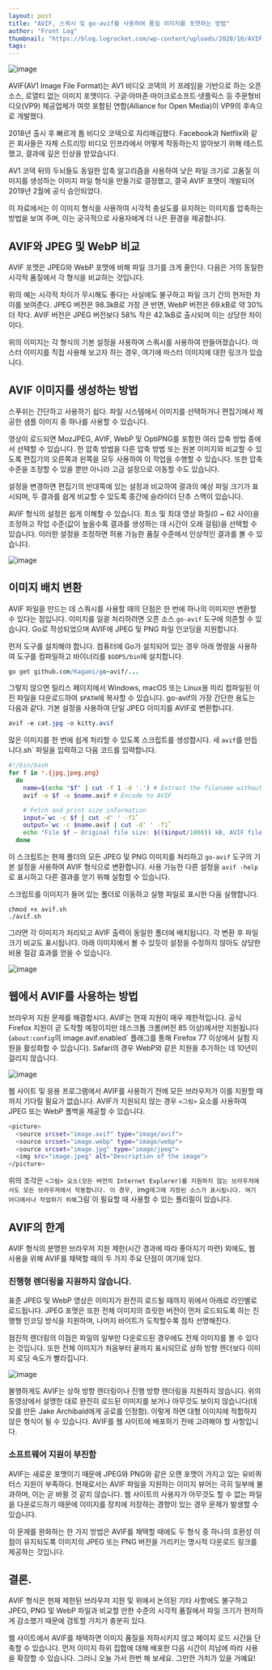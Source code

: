 ```yaml
---
layout: post
title: "AVIF, 스쿼시 및 go-avif를 사용하여 품질 이미지를 포맷하는 방법"
author: "Front Log"
thumbnail: "https://blog.logrocket.com/wp-content/uploads/2020/10/AVIF.png"
tags: 
---
```



![image](https://i0.wp.com/blog.logrocket.com/wp-content/uploads/2020/10/AVIF.png?fit=730%2C487&ssl=1)

AVIF(AV1 Image File Format)는 AV1 비디오 코덱의 키 프레임을 기반으로 하는 오픈 소스, 로열티 없는 이미지 포맷이다. 구글·아마존·마이크로소프트·넷플릭스 등 주문형비디오(VP9) 제공업체가 여럿 포함된 연합(Alliance for Open Media)이 VP9의 후속으로 개발했다.

2018년 출시 후 빠르게 톱 비디오 코덱으로 자리매김했다. Facebook과 Netflix와 같은 회사들은 자체 스트리밍 비디오 인프라에서 어떻게 작동하는지 알아보기 위해 테스트했고, 결과에 깊은 인상을 받았습니다.

AV1 코덱 뒤의 두뇌들도 동일한 압축 알고리즘을 사용하여 낮은 파일 크기로 고품질 이미지를 생성하는 이미지 파일 형식을 만들기로 결정했고, 결국 AVIF 포맷이 개발되어 2019년 2월에 공식 승인되었다.

이 자료에서는 이 이미지 형식을 사용하여 시각적 충실도를 유지하는 이미지를 압축하는 방법을 보여 주며, 이는 궁극적으로 사용자에게 더 나은 환경을 제공합니다.

## AVIF와 JPEG 및 WebP 비교

AVIF 포맷은 JPEG와 WebP 포맷에 비해 파일 크기를 크게 줄인다. 다음은 거의 동일한 시각적 품질에서 각 형식을 비교하는 것입니다.

위의 예는 시각적 차이가 무시해도 좋다는 사실에도 불구하고 파일 크기 간의 현저한 차이를 보여준다. JPEG 버전은 98.3kB로 가장 큰 반면, WebP 버전은 69.kB로 약 30% 더 작다. AVIF 버전은 JPEG 버전보다 58% 작은 42.1kB로 출시되며 이는 상당한 차이이다.

위의 이미지는 각 형식의 기본 설정을 사용하여 스쿼시를 사용하여 만들어졌습니다. 마스터 이미지를 직접 사용해 보고자 하는 경우, 여기에 마스터 이미지에 대한 링크가 있습니다.

## AVIF 이미지를 생성하는 방법

스푸쉬는 간단하고 사용하기 쉽다. 파일 시스템에서 이미지를 선택하거나 편집기에서 제공한 샘플 이미지 중 하나를 사용할 수 있습니다.

영상이 로드되면 MozJPEG, AVIF, WebP 및 OptiPNG를 포함한 여러 압축 방법 중에서 선택할 수 있습니다. 한 압축 방법을 다른 압축 방법 또는 원본 이미지와 비교할 수 있도록 편집기의 오른쪽과 왼쪽을 모두 사용하여 이 작업을 수행할 수 있습니다. 또한 압축 수준을 조정할 수 있을 뿐만 아니라 고급 설정으로 이동할 수도 있습니다.

설정을 변경하면 편집기의 반대쪽에 있는 설정과 비교하여 결과의 예상 파일 크기가 표시되며, 두 결과를 쉽게 비교할 수 있도록 중간에 슬라이더 단추 스맥이 있습니다.

AVIF 형식의 설정은 쉽게 이해할 수 있습니다. 최소 및 최대 영상 화질(0 ~ 62 사이)을 조정하고 작업 수준(값이 높을수록 결과를 생성하는 데 시간이 오래 걸림)을 선택할 수 있습니다. 이러한 설정을 조정하면 허용 가능한 품질 수준에서 인상적인 결과를 볼 수 있습니다.

![image](https://i0.wp.com/blog.logrocket.com/wp-content/uploads/2020/10/2XZKdOB9.png?resize=400%2C758&ssl=1)

## 이미지 배치 변환

AVIF 파일을 만드는 데 스쿼시를 사용할 때의 단점은 한 번에 하나의 이미지만 변환할 수 있다는 점입니다. 이미지를 일괄 처리하려면 오픈 소스 `go-avif` 도구에 의존할 수 있습니다. Go로 작성되었으며 AVIF에 JPEG 및 PNG 파일 인코딩을 지원합니다.

먼저 도구를 설치해야 합니다. 컴퓨터에 Go가 설치되어 있는 경우 아래 명령을 사용하여 도구를 컴파일하고 바이너리를 `$GOPS/bin`에 설치합니다.

```coffeescript
go get github.com/Kagami/go-avif/...
```

그렇지 않으면 릴리스 페이지에서 Windows, macOS 또는 Linux용 미리 컴파일된 이진 파일을 다운로드하여 `$PATH`에 복사할 수 있습니다. go-avif의 가장 간단한 용도는 다음과 같다. 기본 설정을 사용하여 단일 JPEG 이미지를 AVIF로 변환합니다.

```css
avif -e cat.jpg -o kitty.avif
```

많은 이미지를 한 번에 쉽게 처리할 수 있도록 스크립트를 생성합시다. 새 `avif`를 만듭니다.sh` 파일을 입력하고 다음 코드를 입력합니다.

```bash
#!/bin/bash
for f in *.{jpg,jpeg,png}
  do
    name=$(echo "$f" | cut -f 1 -d '.') # Extract the filename without the extension
    avif -e $f -o $name.avif # Encode to AVIF

    # Fetch and print size information
    input=`wc -c $f | cut -d' ' -f1`
    output=`wc -c $name.avif | cut -d' ' -f1`
    echo "File $f — Original file size: $(($input/1000)) kB, AVIF file size: $(($output/1000)) kB."
  done
```

이 스크립트는 현재 폴더의 모든 JPEG 및 PNG 이미지를 처리하고 `go-avif` 도구의 기본 설정을 사용하여 AVIF 형식으로 변환합니다. 사용 가능한 다른 설정을 `avif -help`로 표시하고 다른 결과를 얻기 위해 실험할 수 있습니다.

스크립트를 이미지가 들어 있는 폴더로 이동하고 실행 파일로 표시한 다음 실행합니다.

```undefined
chmod +x avif.sh
./avif.sh
```

그러면 각 이미지가 처리되고 AVIF 출력이 동일한 폴더에 배치됩니다. 각 변환 후 파일 크기 비교도 표시됩니다. 아래 이미지에서 볼 수 있듯이 설정을 수정하지 않아도 상당한 비용 절감 효과를 얻을 수 있습니다.

![image](https://i2.wp.com/blog.logrocket.com/wp-content/uploads/2020/10/AVIF-output-file-comparison-e1603729265161.png?resize=730%2C465&ssl=1)

## 웹에서 AVIF를 사용하는 방법

브라우저 지원 문제를 해결합시다. AVIF는 현재 지원이 매우 제한적입니다. 공식 Firefox 지원이 곧 도착할 예정이지만 데스크톱 크롬(버전 85 이상)에서만 지원됩니다(`about:config`의 image.avif.enabled` 플래그를 통해 Firefox 77 이상에서 실험 지원을 활성화할 수 있습니다). Safari의 경우 WebP와 같은 지원을 추가하는 데 10년이 걸리지 않습니다.

![image](https://i1.wp.com/blog.logrocket.com/wp-content/uploads/2020/10/AVIF-supported-browsers-chrome-firefox.png?resize=730%2C290&ssl=1)

웹 사이트 및 응용 프로그램에서 AVIF를 사용하기 전에 모든 브라우저가 이를 지원할 때까지 기다릴 필요가 없습니다. AVIF가 지원되지 않는 경우 `<그림>` 요소를 사용하여 JPEG 또는 WebP 폴백을 제공할 수 있습니다.

```bash
<picture>
  <source srcset="image.avif" type="image/avif">
  <source srcset="image.webp" type="image/webp">
  <source srcset="image.jpg" type="image/jpeg">
  <img src="image.jpeg" alt="Description of the image">
</picture>
```

위의 조각은 `<그림> 요소(모든 버전의 Internet Explorer)를 지원하지 않는 브라우저에서도 모든 브라우저에서 작동합니다. 이 경우, `img` 태그에 지정된 소스가 표시됩니다. 여기 어디에서나 작업하기 위해 `그림`이 필요할 때 사용할 수 있는 폴리필이 있습니다.

## AVIF의 한계

AVIF 형식의 분명한 브라우저 지원 제한(시간 경과에 따라 좋아지기 마련) 외에도, 웹 사용을 위해 AVIF를 채택할 때의 두 가지 주요 단점이 여기에 있다.

### 진행형 렌더링을 지원하지 않습니다.

표준 JPEG 및 WebP 영상은 이미지가 완전히 로드될 때까지 위에서 아래로 라인별로 로드됩니다. JPEG 포맷은 또한 전체 이미지의 흐릿한 버전이 먼저 로드되도록 하는 진행형 인코딩 방식을 지원하며, 나머지 바이트가 도착할수록 점차 선명해진다.

점진적 렌더링의 이점은 파일의 일부만 다운로드된 경우에도 전체 이미지를 볼 수 있다는 것입니다. 또한 전체 이미지가 처음부터 끝까지 표시되므로 상하 방향 렌더보다 이미지 로딩 속도가 빨라집니다.

![image](https://i1.wp.com/blog.logrocket.com/wp-content/uploads/2020/10/avif-demo-1-1.gif?resize=730%2C367&ssl=1)

불행하게도 AVIF는 상하 방향 렌더링이나 진행 방향 렌더링을 지원하지 않습니다. 위의 동영상에서 설명한 대로 완전히 로드된 이미지를 보거나 아무것도 보이지 않습니다(데모를 만든 Jake Archibald에게 공로를 인정함). 이렇게 하면 대형 이미지에 적합하지 않은 형식이 될 수 있습니다. AVIF를 웹 사이트에 배포하기 전에 고려해야 할 사항입니다.

### 소프트웨어 지원이 부진함

AVIF는 새로운 포맷이기 때문에 JPEG와 PNG와 같은 오랜 포맷이 가지고 있는 유비쿼터스 지원이 부족하다. 현재로서는 AVIF 파일을 지원하는 이미지 뷰어는 극히 일부에 불과하며, 이는 곧 바뀔 것 같지 않습니다. 웹 사이트의 사용자가 아무것도 할 수 없는 파일을 다운로드하기 때문에 이미지를 장치에 저장하는 경향이 있는 경우 문제가 발생할 수 있습니다.

이 문제를 완화하는 한 가지 방법은 AVIF를 채택할 때에도 두 형식 중 하나의 호환성 이점이 유지되도록 이미지의 JPEG 또는 PNG 버전을 가리키는 명시적 다운로드 링크를 제공하는 것입니다.

## 결론.

AVIF 형식은 현재 제한된 브라우저 지원 및 위에서 논의된 기타 사항에도 불구하고 JPEG, PNG 및 WebP 파일과 비교할 만한 수준의 시각적 품질에서 파일 크기가 현저하게 감소했기 때문에 검토할 가치가 충분히 있다.

웹 사이트에서 AVIF를 채택하면 이미지 품질을 저하시키지 않고 페이지 로드 시간을 단축할 수 있습니다. 먼저 이미지 하위 집합에 대해 배포한 다음 시간이 지남에 따라 사용을 확장할 수 있습니다. 그러니 오늘 가서 한번 해 보세요. 그만한 가치가 있을 거예요!